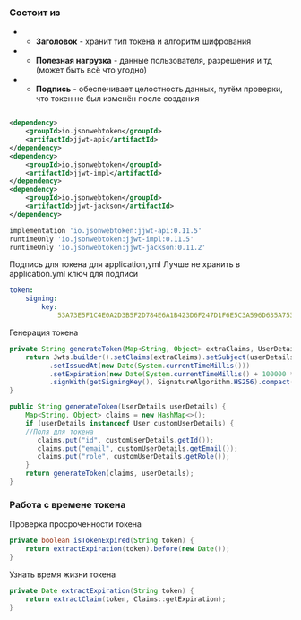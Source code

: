### Состоит из
* - **Заголовок** - хранит тип токена и алгоритм шифрования
* - **Полезная нагрузка** - данные пользователя, разрешения и тд (может быть всё что угодно)
* - **Подпись** - обеспечивает целостность данных, путём проверки, что токен не был изменён после создания
```xml
```
```xml
<dependency>        
	<groupId>io.jsonwebtoken</groupId>        
	<artifactId>jjwt-api</artifactId>    
</dependency>    
<dependency>        
	<groupId>io.jsonwebtoken</groupId>       
	<artifactId>jjwt-impl</artifactId>    
</dependency>    
<dependency>       
	<groupId>io.jsonwebtoken</groupId>       
	<artifactId>jjwt-jackson</artifactId>    
</dependency>
```
```gradle
implementation 'io.jsonwebtoken:jjwt-api:0.11.5'  
runtimeOnly 'io.jsonwebtoken:jjwt-impl:0.11.5'  
runtimeOnly 'io.jsonwebtoken:jjwt-jackson:0.11.2'
```
Подпись для токена для application,yml
Лучше не хранить в application.yml ключ для подписи
```yml
token:  
	signing:    
		key: 
			53A73E5F1C4E0A2D3B5F2D784E6A1B423D6F247D1F6E5C3A596D635A75327855
```

Генерация токена
```java
private String generateToken(Map<String, Object> extraClaims, UserDetails userDetails) {  
	return Jwts.builder().setClaims(extraClaims).setSubject(userDetails.getUsername()) 
          .setIssuedAt(new Date(System.currentTimeMillis()))  
          .setExpiration(new Date(System.currentTimeMillis() + 100000 * 60 * 24))  
          .signWith(getSigningKey(), SignatureAlgorithm.HS256).compact();  
}

public String generateToken(UserDetails userDetails) {  
    Map<String, Object> claims = new HashMap<>();  
    if (userDetails instanceof User customUserDetails) { 
	//Поля для токена 
       claims.put("id", customUserDetails.getId());  
       claims.put("email", customUserDetails.getEmail());  
       claims.put("role", customUserDetails.getRole());  
    }  
    return generateToken(claims, userDetails);  
}
```

### Работа с времене токена
Проверка просроченности токена
```java
private boolean isTokenExpired(String token) {  
    return extractExpiration(token).before(new Date());  
}
```
Узнать время жизни токена
```java
private Date extractExpiration(String token) {  
    return extractClaim(token, Claims::getExpiration);  
}
```